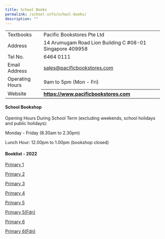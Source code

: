 ```yaml
---
title: School Books
permalink: /school-info/school-books/
description: ""
---
```

<table border="0">
<tbody>
<tr>
<td>Textbooks&nbsp;</td>
<td>Pacific Bookstores Pte Ltd</td>
</tr>
<tr>
<td>Address</td>
<td>14 Arumugam Road Lion Building C #08-01 Singapore 409958</td>
</tr>
<tr>
<td>Tel No.</td>
<td>6464 0111</td>
</tr>
<tr>
<td>Email Address</td>
<td><a href="mailto:sales@pacificbookstores.com">sales@pacificbookstores.com</a></td>
</tr>
<tr>
<td>Operating Hours</td>
<td>9am to 5pm (Mon - Fri)</td>
</tr>
<tr>
<td>Website</td>
<th style="text-align: left;"><a href="https://www.pacificbookstores.com/" target="_blank" rel="noopener">https://www.pacificbookstores.com</a></th>
</tr>
</tbody>
</table>
<h4><strong>School Bookshop</strong></h4>
<p>Opening Hours During School Term (excluding weekends, school holidays and public holidays):</p>
<p>Monday - Friday (8.30am to 2.30pm)</p>
<p>Lunch Hour: 12.00pm to 1.00pm (bookshop closed)</p>
<h4><strong>Booklist - 2022</strong></h4>

<p><a href="/files/Book%20List/MMCS%20P1%202023%20book%20list.pdf" target="_blank" rel="noopener">Primary 1</a>
</p>
<p><a href="/files/MMCS%20P2%202022%20book%20list.pdf" target="_blank" rel="noopener">Primary 2</a></p>
<p><a href="/files/MMCS%20P3%202022%20book%20list.pdf" target="_blank" rel="noopener">Primary 3</a></p>
</div>
<p><a href="/files/MMCS%20P4%202022%20book%20list.pdf" target="_blank" rel="noopener">Primary 4</a></p>
<p><a href="/files/MMCS%20P5%202022%20book%20list.pdf" target="_blank" rel="noopener">Primary 5</a></p>
<p><a href="/files/MMCS%20P5%20Fdn%202022%20book%20list.pdf" target="_blank" rel="noopener">Primary 5(Fdn)</a></p>
<p><a href="/files/MMCS%20P6%202022%20book%20list.pdf" target="_blank" rel="noopener">Primary 6</a></p>
<p><a href="/files/MMCS%20P6%20Fdn%202022%20book%20list.pdf" target="_blank" rel="noopener">Primary 6(Fdn)</a></p>
